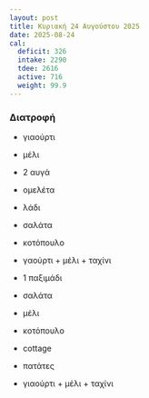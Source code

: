 ```yaml
---
layout: post
title: Κυριακή 24 Αυγούστου 2025
date: 2025-08-24
cal:
  deficit: 326
  intake: 2290
  tdee: 2616
  active: 716
  weight: 99.9
---
```



### Διατροφή

- γιαούρτι
- μέλι
- 2 αυγά
- ομελέτα
- λάδι

- σαλάτα
- κοτόπουλο
- γαούρτι + μέλι + ταχίνι
- 1 παξιμάδι

- σαλάτα
- μέλι
- κοτόπουλο
- cottage
- πατάτες
- γιαούρτι + μέλι + ταχίνι


